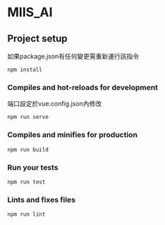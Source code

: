 # MIIS_AI

## Project setup 
如果package.json有任何變更需重新運行該指令
```
npm install
```

### Compiles and hot-reloads for development
端口設定於vue.config.json內修改
```
npm run serve
```

### Compiles and minifies for production
```
npm run build
```

### Run your tests
```
npm run test
```

### Lints and fixes files
```
npm run lint
